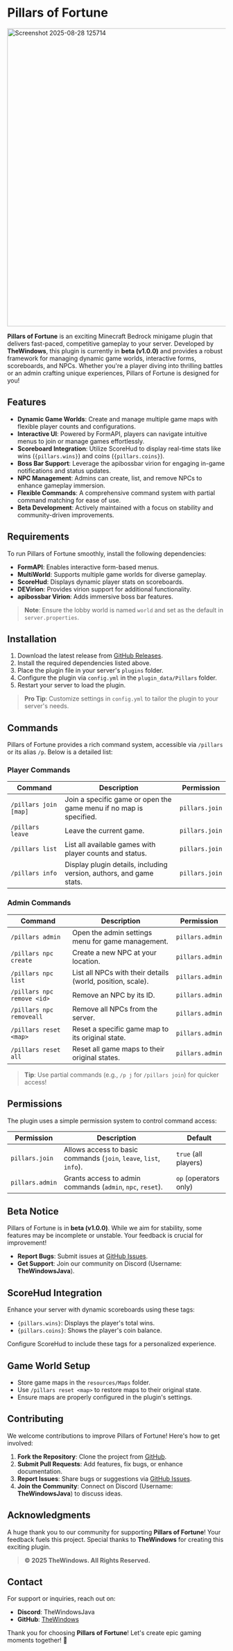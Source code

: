 # Pillars of Fortune

<img width="1366" height="687" alt="Screenshot 2025-08-28 125714" src="https://github.com/user-attachments/assets/000d3252-61b3-4ace-abc8-ea76b3735903" />


**Pillars of Fortune** is an exciting Minecraft Bedrock minigame plugin that delivers fast-paced, competitive gameplay to your server. Developed by **TheWindows**, this plugin is currently in **beta (v1.0.0)** and provides a robust framework for managing dynamic game worlds, interactive forms, scoreboards, and NPCs. Whether you're a player diving into thrilling battles or an admin crafting unique experiences, Pillars of Fortune is designed for you!

## Features

- **Dynamic Game Worlds**: Create and manage multiple game maps with flexible player counts and configurations.
- **Interactive UI**: Powered by FormAPI, players can navigate intuitive menus to join or manage games effortlessly.
- **Scoreboard Integration**: Utilize ScoreHud to display real-time stats like wins (`{pillars.wins}`) and coins (`{pillars.coins}`).
- **Boss Bar Support**: Leverage the apibossbar virion for engaging in-game notifications and status updates.
- **NPC Management**: Admins can create, list, and remove NPCs to enhance gameplay immersion.
- **Flexible Commands**: A comprehensive command system with partial command matching for ease of use.
- **Beta Development**: Actively maintained with a focus on stability and community-driven improvements.

## Requirements

To run Pillars of Fortune smoothly, install the following dependencies:

- **FormAPI**: Enables interactive form-based menus.
- **MultiWorld**: Supports multiple game worlds for diverse gameplay.
- **ScoreHud**: Displays dynamic player stats on scoreboards.
- **DEVirion**: Provides virion support for additional functionality.
- **apibossbar Virion**: Adds immersive boss bar features.

> **Note**: Ensure the lobby world is named `world` and set as the default in `server.properties`.

## Installation

1. Download the latest release from [GitHub Releases](https://github.com/TheWindows/Pillars-of-Fortune/releases).
2. Install the required dependencies listed above.
3. Place the plugin file in your server's `plugins` folder.
4. Configure the plugin via `config.yml` in the `plugin_data/Pillars` folder.
5. Restart your server to load the plugin.

> **Pro Tip**: Customize settings in `config.yml` to tailor the plugin to your server's needs.

## Commands

Pillars of Fortune provides a rich command system, accessible via `/pillars` or its alias `/p`. Below is a detailed list:

### Player Commands
| Command | Description | Permission |
|---------|-------------|------------|
| `/pillars join [map]` | Join a specific game or open the game menu if no map is specified. | `pillars.join` |
| `/pillars leave` | Leave the current game. | `pillars.join` |
| `/pillars list` | List all available games with player counts and status. | `pillars.join` |
| `/pillars info` | Display plugin details, including version, authors, and game stats. | `pillars.join` |

### Admin Commands
| Command | Description | Permission |
|---------|-------------|------------|
| `/pillars admin` | Open the admin settings menu for game management. | `pillars.admin` |
| `/pillars npc create` | Create a new NPC at your location. | `pillars.admin` |
| `/pillars npc list` | List all NPCs with their details (world, position, scale). | `pillars.admin` |
| `/pillars npc remove <id>` | Remove an NPC by its ID. | `pillars.admin` |
| `/pillars npc removeall` | Remove all NPCs from the server. | `pillars.admin` |
| `/pillars reset <map>` | Reset a specific game map to its original state. | `pillars.admin` |
| `/pillars reset all` | Reset all game maps to their original states. | `pillars.admin` |

> **Tip**: Use partial commands (e.g., `/p j` for `/pillars join`) for quicker access!

## Permissions

The plugin uses a simple permission system to control command access:

| Permission | Description | Default |
|------------|-------------|---------|
| `pillars.join` | Allows access to basic commands (`join`, `leave`, `list`, `info`). | `true` (all players) |
| `pillars.admin` | Grants access to admin commands (`admin`, `npc`, `reset`). | `op` (operators only) |

## Beta Notice

Pillars of Fortune is in **beta (v1.0.0)**. While we aim for stability, some features may be incomplete or unstable. Your feedback is crucial for improvement!

- **Report Bugs**: Submit issues at [GitHub Issues](https://github.com/TheWindows/Pillars-of-Fortune/issues).
- **Get Support**: Join our community on Discord (Username: **TheWindowsJava**).

## ScoreHud Integration

Enhance your server with dynamic scoreboards using these tags:

- `{pillars.wins}`: Displays the player's total wins.
- `{pillars.coins}`: Shows the player's coin balance.

Configure ScoreHud to include these tags for a personalized experience.

## Game World Setup

- Store game maps in the `resources/Maps` folder.
- Use `/pillars reset <map>` to restore maps to their original state.
- Ensure maps are properly configured in the plugin's settings.

## Contributing

We welcome contributions to improve Pillars of Fortune! Here's how to get involved:

1. **Fork the Repository**: Clone the project from [GitHub](https://github.com/TheWindows/Pillars-of-Fortune).
2. **Submit Pull Requests**: Add features, fix bugs, or enhance documentation.
3. **Report Issues**: Share bugs or suggestions via [GitHub Issues](https://github.com/TheWindows/Pillars-of-Fortune/issues).
4. **Join the Community**: Connect on Discord (Username: **TheWindowsJava**) to discuss ideas.

## Acknowledgments

A huge thank you to our community for supporting **Pillars of Fortune**! Your feedback fuels this project. Special thanks to **TheWindows** for creating this exciting plugin.

> **© 2025 TheWindows. All Rights Reserved.**

## Contact

For support or inquiries, reach out on:
- **Discord**: TheWindowsJava
- **GitHub**: [TheWindows](https://github.com/TheWindows)

Thank you for choosing **Pillars of Fortune**! Let's create epic gaming moments together! 🚀
